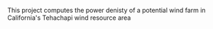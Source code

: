 This project computes the power denisty of a potential wind farm in California's Tehachapi wind resource area
